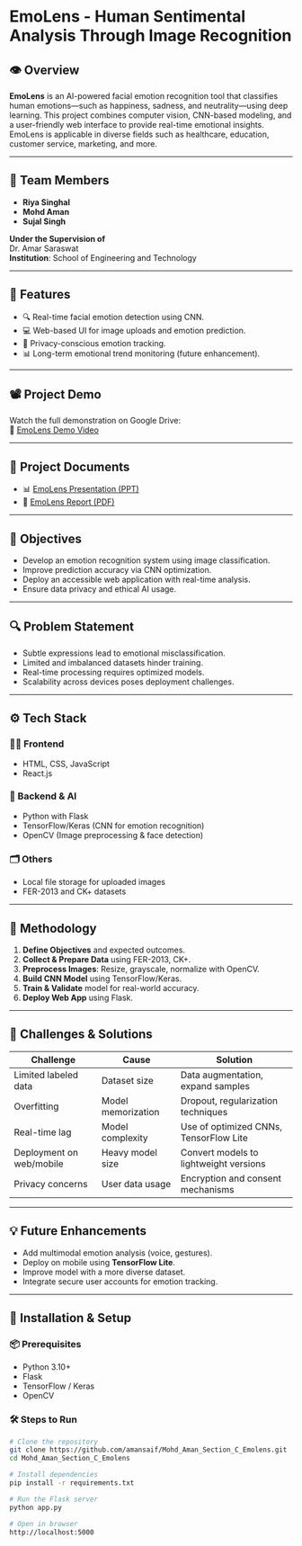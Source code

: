 # EmoLens - Human Sentimental Analysis Through Image Recognition

## 👁️ Overview

**EmoLens** is an AI-powered facial emotion recognition tool that classifies human emotions—such as happiness, sadness, and neutrality—using deep learning. This project combines computer vision, CNN-based modeling, and a user-friendly web interface to provide real-time emotional insights. EmoLens is applicable in diverse fields such as healthcare, education, customer service, marketing, and more.

---

## 👥 Team Members

- **Riya Singhal**
- **Mohd Aman**
- **Sujal Singh**

**Under the Supervision of**  
Dr. Amar Saraswat  
**Institution**: School of Engineering and Technology

---

## 🚀 Features

- 🔍 Real-time facial emotion detection using CNN.
- 💻 Web-based UI for image uploads and emotion prediction.
- 🔐 Privacy-conscious emotion tracking.
- 📊 Long-term emotional trend monitoring (future enhancement).

---

## 📽️ Project Demo

Watch the full demonstration on Google Drive:  
🔗 [EmoLens Demo Video](https://drive.google.com/file/d/1JOi4ThDSHyN6wDcMk7Kd4zY49UAxaP4o/view?usp=sharing)

---

## 📄 Project Documents

- 📊 [EmoLens Presentation (PPT)](https://docs.google.com/presentation/d/19Zo6oQc1ed_enSumKacjj3-OCOVgwEsV/edit?usp=drive_link&ouid=100608468618828059343&rtpof=true&sd=true)
- 📝 [EmoLens Report (PDF)](https://drive.google.com/file/d/1eLSE7TzPLjBOY5GoaC9LrybovUpkum6N/view?usp=sharing)

---

## 🎯 Objectives

- Develop an emotion recognition system using image classification.
- Improve prediction accuracy via CNN optimization.
- Deploy an accessible web application with real-time analysis.
- Ensure data privacy and ethical AI usage.

---

## 🔍 Problem Statement

- Subtle expressions lead to emotional misclassification.
- Limited and imbalanced datasets hinder training.
- Real-time processing requires optimized models.
- Scalability across devices poses deployment challenges.

---

## ⚙️ Tech Stack

### 👨‍💻 Frontend
- HTML, CSS, JavaScript
- React.js

### 🧠 Backend & AI
- Python with Flask
- TensorFlow/Keras (CNN for emotion recognition)
- OpenCV (Image preprocessing & face detection)

### 🗂️ Others
- Local file storage for uploaded images
- FER-2013 and CK+ datasets

---

## 🧪 Methodology

1. **Define Objectives** and expected outcomes.
2. **Collect & Prepare Data** using FER-2013, CK+.
3. **Preprocess Images**: Resize, grayscale, normalize with OpenCV.
4. **Build CNN Model** using TensorFlow/Keras.
5. **Train & Validate** model for real-world accuracy.
6. **Deploy Web App** using Flask.

---

## 🧩 Challenges & Solutions

| Challenge                 | Cause                      | Solution                               |
|--------------------------|---------------------------|----------------------------------------|
| Limited labeled data      | Dataset size               | Data augmentation, expand samples      |
| Overfitting               | Model memorization         | Dropout, regularization techniques     |
| Real-time lag             | Model complexity           | Use of optimized CNNs, TensorFlow Lite |
| Deployment on web/mobile  | Heavy model size           | Convert models to lightweight versions |
| Privacy concerns          | User data usage            | Encryption and consent mechanisms      |

---

## 💡 Future Enhancements

- Add multimodal emotion analysis (voice, gestures).
- Deploy on mobile using **TensorFlow Lite**.
- Improve model with a more diverse dataset.
- Integrate secure user accounts for emotion tracking.

---

## 🔧 Installation & Setup

### 📦 Prerequisites

- Python 3.10+
- Flask
- TensorFlow / Keras
- OpenCV

### 🛠️ Steps to Run

```bash
# Clone the repository
git clone https://github.com/amansaif/Mohd_Aman_Section_C_Emolens.git
cd Mohd_Aman_Section_C_Emolens

# Install dependencies
pip install -r requirements.txt

# Run the Flask server
python app.py

# Open in browser
http://localhost:5000
